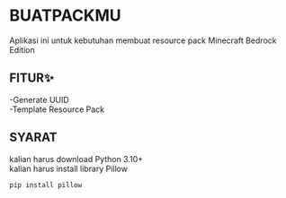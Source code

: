 # BUATPACKMU
Aplikasi ini untuk kebutuhan membuat resource pack Minecraft Bedrock Edition

## FITUR✨
-Generate UUID  
-Template Resource Pack

## SYARAT
kalian harus download Python 3.10+  
kalian harus install library Pillow
<pre><code>pip install pillow</code></pre>
